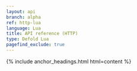 ```yaml
---
layout: api
branch: alpha
ref: http-lua
language: Lua
title: API reference (HTTP)
type: Defold Lua
pagefind_exclude: true
---
```

{% include anchor_headings.html html=content %}